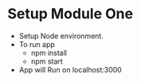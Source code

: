 # Setup Module One

  - Setup Node environment.
  - To run app
    - npm install
    - npm start
  - App will Run on localhost:3000
 